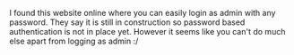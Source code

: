 I found this website online where you can easily login as admin with any password.
They say it is still in construction so password based authentication is not in place yet.
However it seems like you can't do much else apart from logging as admin :/
